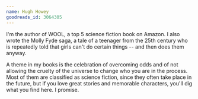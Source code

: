 ```yaml
---
name: Hugh Howey
goodreads_id: 3064305
---
```


I'm the author of WOOL, a top 5 science fiction book on Amazon. I also wrote the Molly Fyde saga, a tale of a teenager from the 25th century who is repeatedly told that girls can't do certain things -- and then does them anyway.

A theme in my books is the celebration of overcoming odds and of not allowing the cruelty of the universe to change who you are in the process. Most of them are classified as science fiction, since they often take place in the future, but if you love great stories and memorable characters, you'll dig what you find here. I promise.
